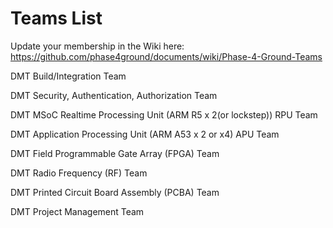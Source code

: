 <h1>Teams List</h1>

Update your membership in the Wiki here: https://github.com/phase4ground/documents/wiki/Phase-4-Ground-Teams

DMT Build/Integration Team

DMT Security, Authentication, Authorization Team

DMT MSoC Realtime Processing Unit (ARM R5 x 2(or lockstep)) RPU Team

DMT Application Processing Unit (ARM A53 x 2 or x4) APU Team

DMT Field Programmable Gate Array (FPGA) Team

DMT Radio Frequency (RF) Team

DMT Printed Circuit Board Assembly (PCBA) Team

DMT Project Management Team
